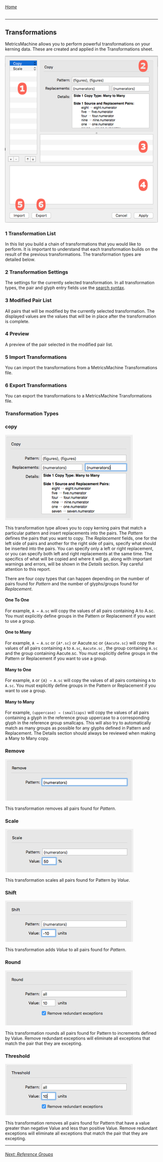 ###### [Home](index.html)

---

## Transformations

MetricsMachine allows you to perform powerful transformations on your kerning data. These are created and applied in the Transformations sheet.

![](images/transformations.png)

### 1 Transformation List
In this list you build a chain of transformations that you would like to perform. It is important to understand that each transformation builds on the result of the previous transformations. The transformation types are detailed below.

### 2 Transformation Settings
The settings for the currently selected transformation. In all transformation types, the pair and glyph entry fields use the [search syntax](search_syntax.html).

### 3 Modified Pair List
All pairs that will be modified by the currently selected transformation. The displayed values are the values that will be in place after the transformation is complete.

### 4 Preview
A preview of the pair selected in the modified pair list.

### 5 Import Transformations
You can import the transformations from a MetricsMachine Transformations file. 

### 6 Export Transformations
You can export the transformations to a MetricsMachine Transformations file.

### Transformation Types

### **copy**

![](images/transformationCopy.png)

This transformation type allows you to copy kerning pairs that match a particular pattern and insert replacements into the pairs. The *Pattern* defines the pairs that you want to copy. The *Replacement* fields, one for the left side of pairs and another for the right side of pairs, specify what should be inserted into the pairs. You can specify only a left or right replacement, or you can specify both left and right replacements at the same time. The specifics of what will be copied and where it will go, along with important warnings and errors, will be shown in the *Details* section. Pay careful attention to this report.

There are four copy types that can happen depending on the number of pairs found for *Pattern* and the number of glyphs/groups found for *Replacement*.
	
#### **One To One**

For example, `A → A.sc` will copy the values of all pairs containing A to A.sc. You must explicitly define groups in the Pattern or Replacement if you want to use a group.

#### **One to Many** 

For example, `A → A.sc` or `{A*.sc}` or Aacute.sc or `{Aacute.sc}` will copy the values of all pairs containing `A` to `A.sc`, `Aacute.sc` , the group containing `A.sc` and the group containing Aacute.sc. You must explicitly define groups in the Pattern or Replacement if you want to use a group.

#### **Many to One** 

For example, `A` or `{A} → A.sc` will copy the values of all pairs containing `A` to `A.sc`. You must explicitly define groups in the Pattern or Replacement if you want to use a group.

#### **Many to Many** 

For example, `(uppercase) → (smallcaps)` will copy the values of all pairs containing a glyph in the reference group uppercase to a corresponding glyph in the reference group smallcaps. This will also try to automatically match as many groups as possible for any glyphs defined in Pattern and Replacement. The Details section should always be reviewed when making a Many to Many copy.
	
### **Remove**	
	
![](images/tranformationRemove.png)

This transformation removes all pairs found for *Pattern*.

### **Scale**

![](images/tranformationScale.png)

This transformation scales all pairs found for Pattern by *Value*.

 
### **Shift**

![](images/tranformationShift.png)

This transformation adds *Value* to all pairs found for *Pattern*.
	
### **Round**
 	
![](images/tranformationRound.png)

This transformation rounds all pairs found for Pattern to increments defined by Value. Remove redundant exceptions will eliminate all exceptions that match the pair that they are excepting.

### **Threshold**

![](images/tranformationThreshold.png)

This transformation removes all pairs found for Pattern that have a value greater than negative Value and less than positive Value. Remove redundant exceptions will eliminate all exceptions that match the pair that they are excepting.

---

###### [Next: Reference Groups](reference_groups.html)
